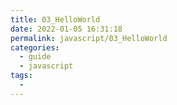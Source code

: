 ```yaml
---
title: 03_HelloWorld
date: 2022-01-05 16:31:18
permalink: javascript/03_HelloWorld
categories:
  - guide
  - javascript
tags:
  - 
---
```

